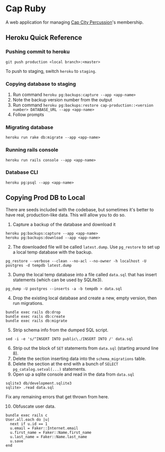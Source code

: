 # Cap Ruby

A web application for managing [Cap City Percussion](https://capcitypercussion.com)'s membership.

## Heroku Quick Reference

### Pushing commit to heroku
`git push production <local branch>:<master>`

To push to staging, switch `heroku` to `staging`.

### Copying database to staging
1. Run command `heroku pg:backups:capture --app <app-name>`
2. Note the backup version number from the output
3. Run command `heroku pg:backups:restore cap-production::<version number> DATABASE_URL --app <app-name>`
4. Follow prompts

### Migrating database
`heroku run rake db:migrate --app <app-name>`

### Running rails console
`heroku run rails console --app <app-name>`

### Database CLI
`heroku pg:psql --app <app-name>`

## Copying Prod DB to Local
There are seeds included with the codebase, but sometimes it's better to have real, production-like data. This will allow you to do so.

1. Capture a backup of the database and download it

  ```
  heroku pg:backups:capture --app <app-name>
  heroku pg:backups:download --app <app-name>
  ```

2. The downloaded file will be called `latest.dump`. Use `pg_restore` to set up a local temp database with the backup.

  ```
  pg_restore --verbose --clean --no-acl --no-owner -h localhost -U postgres -d tempdb latest.dump
  ```

3. Dump the local temp database into a file called `data.sql` that has insert statements (which can be used by SQLite3).

  ```
  pg_dump -U postgres --inserts -a -b tempdb > data.sql
  ```

4. Drop the existing local database and create a new, empty version, then run migrations.

  ```
  bundle exec rails db:drop
  bundle exec rails db:create
  bundle exec rails db:migrate
  ```

5. Strip schema info from the dumped SQL script.

  ```
  sed -i -e 's/^INSERT INTO public\./INSERT INTO /' data.sql
  ```

6. Strip out the block of `SET` statements from `data.sql` (starting around line 8).
7. Delete the section inserting data into the `schema_migrations` table.
8. Delete the section at the end with a bunch of `SELECT pg_catalog.setval(...)` statements.
9. Open up a sqlite console and read in the data from `data.sql`

  ```
  sqlite3 db/development.sqlite3
  sqlite> .read data.sql
  ```
  
  Fix any remaining errors that get thrown from here.

10. Obfuscate user data.

  ```
  bundle exec rails c
  User.all.each do |u|
    next if u.id == 1
    u.email = Faker::Internet.email
    u.first_name = Faker::Name.first_name
    u.last_name = Faker::Name.last_name
    u.save
  end
  ```
